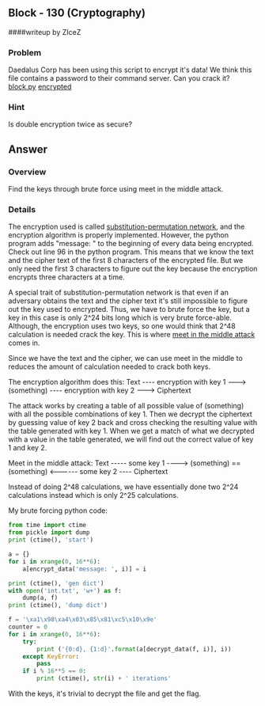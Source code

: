## Block - 130 (Cryptography) ##
####writeup by ZIceZ

### Problem ###
Daedalus Corp has been using this script to encrypt it's data! We think this file contains a password to their command server. Can you crack it?
[block.py](https://picoctf.com/api/autogen/serve/block.py?static=true&pid=e1e4c8c9ccd9fc39c391da4bcd093fb2)
[encrypted](https://picoctf.com/api/autogen/serve/encrypted?static=false&pid=e1e4c8c9ccd9fc39c391da4bcd093fb2)

### Hint ###
Is double encryption twice as secure?

## Answer ##
### Overview ###
Find the keys through brute force using meet in the middle attack.

### Details ###
The encryption used is called [substitution-permutation network](http://en.wikipedia.org/wiki/Substitution-permutation_network), and the encryption algorithm is properly implemented. However, the python program adds  "message: " to the beginning of every data being encrypted. Check out line 96 in the python program. This means that we know the text and the cipher text of the first 8 characters of the encrypted file. But we only need the first 3 characters to figure out the key because the encryption encrypts three characters at a time.

A special trait of substitution-permutation network is that even if an adversary obtains the text and the cipher text it's still impossible to figure out the key used to encrypted. Thus, we have to brute force the key, but a key in this case is only 2^24 bits long which is very brute force-able. Although, the encryption uses two keys, so one would think that 2^48 calculation is needed crack the key. This is where [meet in the middle attack](http://en.wikipedia.org/wiki/Meet-in-the-middle_attack) comes in.

Since we have the text and the cipher, we can use meet in the middle to reduces the amount of calculation needed to crack both keys.

The encryption algorithm does this:
Text ---- encryption with key 1 ---> (something) ---- encryption with key 2 ---> Ciphertext

The attack works by creating a table of all possible value of (something) with all the possible combinations of key 1. Then we decrypt the ciphertext by guessing value of key 2 back and cross checking the resulting value with the table generated with key 1. When we get a match of what we decrypted with a value in the table generated, we will find out the correct value of key 1 and key 2.

Meet in the middle attack:
Text ----- some key 1 ----> (something) == (something) <------ some key 2 ---- Ciphertext

Instead of doing 2^48 calculations, we have essentially done two 2^24 calculations instead which is only 2^25 calculations.

My brute forcing python code:
```python
from time import ctime
from pickle import dump
print (ctime(), 'start')

a = {}
for i in xrange(0, 16**6):
    a[encrypt_data('message: ', i)] = i

print (ctime(), 'gen dict')
with open('int.txt', 'w+') as f:
    dump(a, f)
print (ctime(), 'dump dict')

f = '\xa1\x98\xa4\x03\x85\x81\xc5\x10\x9e'
counter = 0
for i in xrange(0, 16**6):
    try:
        print ('{0:d}, {1:d}'.format(a[decrypt_data(f, i)], i))
    except KeyError:
        pass
    if i % 16**5 == 0:
        print (ctime(), str(i) + ' iterations'
```
With the keys, it's trivial to decrypt the file and get the flag.


